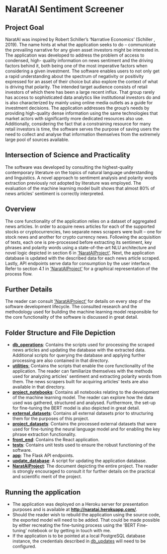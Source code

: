 # NaratAI Sentiment Screener

## Project Goal

NaratAI was inspired by Robert Schiller’s ‘Narrative Economics’ (Schiller , 2019). The name hints at what the application seeks to do – communicate the prevailing narrative for any given asset investors might be interested in.
The application was developed to address the problem of access to condensed, high- quality information on news sentiment and the driving factors behind it, both being one of the most imperative factors when considering a given investment. The software enables users to not only get a rapid understanding about the spectrum of negativity or positivity expressed for an asset of their choice but also explore the context of what is driving that polarity. The intended target audience consists of retail investors of which there has been a large recent influx. That group rarely has access to sophisticated data analytics like institutional investors do and is also characterized by mainly using online media outlets as a guide for investment decisions. The application addresses the group’s needs by providing high-quality dense information using the same technologies that market actors with significantly more dedicated resources also use. Additionally, considering the fact that a constraining resource for many retail investors is time, the software serves the purpose of saving users the need to collect and analyse that information themselves from the extremely large pool of sources available.

## Intersection of Science and Practicality

The software was developed by consulting the highest-quality contemporary literature on the topics of natural language understanding and linguistics. A novel approach to sentiment analysis and polarity words extraction previously not adopted by literature was employed. The evaluation of the machine learning model built shows that almost 80% of news articles' sentiment is correctly interpreted. 

## Overview
The core functionality of the application relies on a dataset of aggregated news articles. In order to acquire news articles for each of the supported stocks or cryptocurrencies, two separate news scrapers were built – one for stock news and another for crypto currency news. Following the acquisition of texts, each one is pre-processed before extracting its sentiment, key phrases and polarity words using a state-of-the-art NLU architecture and novel logic depicted in section 6 in ['NaratAIProject'](https://github.com/martin2903/NaratAI-Sentiment-Screener/blob/master/NaratAIProject.pdf). Next, the application database is updated with the described data for each news article scraped. Lastly, API endpoints serve data for consumption by the user interface. Refer to section 4.1 in ['NaratAIProject'](https://github.com/martin2903/NaratAI-Sentiment-Screener/blob/master/NaratAIProject.pdf) for a graphical representation of the process flow.

## Further Details

The reader can consult ['NaratAIProject'](https://github.com/martin2903/NaratAI-Sentiment-Screener/blob/master/NaratAIProject.pdf) for details on every step of the software development lifecycle. The consulted research and the methodology used for building the machine learning model responsible for the core functionality of the software is discussed in great detail.

## Folder Structure and File Depiction

* [**db_operations**](https://github.com/martin2903/NaratAI-Sentiment-Screener/tree/master/db_operations): Contains the scripts used for processing the scraped news articles and updating the database with the extracted data. Additional scripts for querying the database and applying further processing are also contained in that directory.
* [**utilities**:](https://github.com/martin2903/NaratAI-Sentiment-Screener/tree/master/utilities) Contains the scripts that enable the core functionality of the application. The reader can familiarize themselves with the methods used for analyzing articles' sentiment and extracting polarity words from them. The news scrapers built for acquiring articles' texts are also available in that directory.
* [**project_notebooks**](https://github.com/martin2903/NaratAI-Sentiment-Screener/tree/master/utilities): Contains all notebooks relating to the development of the machine learning model. The reader can explore how the data used was gathered, structured and analysed. Furthermore, the set-up for fine-tuning the BERT model is also depicted in great detail.
* [**external_datasets**](https://github.com/martin2903/NaratAI-Sentiment-Screener/tree/master/external_datasets): Contains all external datasets prior to structuring them for the purposes of this project.
* [**project_datasets**](https://github.com/martin2903/NaratAI-Sentiment-Screener/tree/master/project_datasets): Contains the processed external datasets that were used for fine-tuning the neural language model and for enabling the key phrase extraction functionality.
* [**front_end**](https://github.com/martin2903/NaratAI-Sentiment-Screener/tree/master/front_end): Contains the React application.
* [**tests**](https://github.com/martin2903/NaratAI-Sentiment-Screener/tree/master/tests): Contains unit tests used to ensure the robust functioning of the software.
* [**app**](https://github.com/martin2903/NaratAI-Sentiment-Screener/blob/master/app.py): The Flask API endpoints.
* [**update_database**](https://github.com/martin2903/NaratAI-Sentiment-Screener/blob/master/update_database.py): A script for updating the application database.
* [**NaratAIProject**](https://github.com/martin2903/NaratAI-Sentiment-Screener/blob/master/NaratAIProject.pdf): The document depicting the entire project. The reader is strongly encouraged to consult it for further details on the practical and scientific merit of the project.

## Running the application

* The application was deployed on a Heroku server for presentation purposes and is available at **http://naratai.herokuapp.com/**.
* Should the reader wish to rebuild the application using the source code, the exported model will need to be added. That could be made possible by either
recreating the fine-tuning process using the 'BERT Fine-tuning' notebook or by getting in touch with me.
* If the application is to be pointed at a local PostgreSQL database instance, the credentials described in [db_updates](https://github.com/martin2903/NaratAI-Sentiment-Screener/blob/master/db_operations/db_updates.py) will need to be configured.


